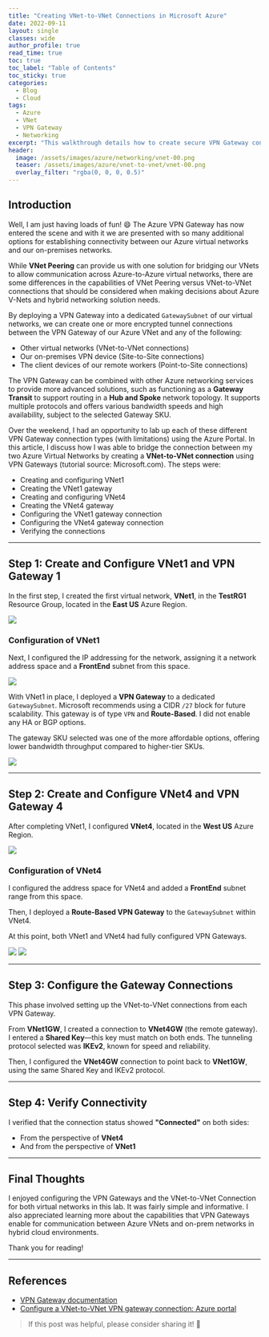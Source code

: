 ```yaml
---
title: "Creating VNet-to-VNet Connections in Microsoft Azure"
date: 2022-09-11
layout: single
classes: wide
author_profile: true
read_time: true
toc: true
toc_label: "Table of Contents"
toc_sticky: true
categories:
  - Blog
  - Cloud
tags:
  - Azure
  - VNet
  - VPN Gateway
  - Networking
excerpt: "This walkthrough details how to create secure VPN Gateway connections between two Azure Virtual Networks using VNet-to-VNet tunneling. Learn how to configure VPN Gateways, establish encrypted connections, and verify the status—all from the Azure portal."
header:
  image: /assets/images/azure/networking/vnet-00.png
  teaser: /assets/images/azure/vnet-to-vnet/vnet-00.png
  overlay_filter: "rgba(0, 0, 0, 0.5)"
---
```


## Introduction

Well, I am just having loads of fun! 😄 The Azure VPN Gateway has now entered the scene and with it we are presented with so many additional options for establishing connectivity between our Azure virtual networks and our on-premises networks.

While **VNet Peering** can provide us with one solution for bridging our VNets to allow communication across Azure-to-Azure virtual networks, there are some differences in the capabilities of VNet Peering versus VNet-to-VNet connections that should be considered when making decisions about Azure V-Nets and hybrid networking solution needs.

By deploying a VPN Gateway into a dedicated `GatewaySubnet` of our virtual networks, we can create one or more encrypted tunnel connections between the VPN Gateway of our Azure VNet and any of the following:

- Other virtual networks (VNet-to-VNet connections)
- Our on-premises VPN device (Site-to-Site connections)
- The client devices of our remote workers (Point-to-Site connections)

The VPN Gateway can be combined with other Azure networking services to provide more advanced solutions, such as functioning as a **Gateway Transit** to support routing in a **Hub and Spoke** network topology. It supports multiple protocols and offers various bandwidth speeds and high availability, subject to the selected Gateway SKU.

Over the weekend, I had an opportunity to lab up each of these different VPN Gateway connection types (with limitations) using the Azure Portal. In this article, I discuss how I was able to bridge the connection between my two Azure Virtual Networks by creating a **VNet-to-VNet connection** using VPN Gateways (tutorial source: Microsoft.com). The steps were:

- Creating and configuring VNet1
- Creating the VNet1 gateway
- Creating and configuring VNet4
- Creating the VNet4 gateway
- Configuring the VNet1 gateway connection
- Configuring the VNet4 gateway connection
- Verifying the connections

---

## Step 1: Create and Configure VNet1 and VPN Gateway 1

In the first step, I created the first virtual network, **VNet1**, in the **TestRG1** Resource Group, located in the **East US** Azure Region.

<img src="/assets/images/azure/networking/vnet-02.png">

### Configuration of VNet1

Next, I configured the IP addressing for the network, assigning it a network address space and a **FrontEnd** subnet from this space.

<img src="/assets/images/azure/networking/vnet-03.png">

With VNet1 in place, I deployed a **VPN Gateway** to a dedicated `GatewaySubnet`. Microsoft recommends using a CIDR `/27` block for future scalability. This gateway is of type `VPN` and **Route-Based**. I did not enable any HA or BGP options.

The gateway SKU selected was one of the more affordable options, offering lower bandwidth throughput compared to higher-tier SKUs.

<img src="/assets/images/azure/networking/vnet-04.png">

---

## Step 2: Create and Configure VNet4 and VPN Gateway 4

After completing VNet1, I configured **VNet4**, located in the **West US** Azure Region.


<img src="/assets/images/azure/networking/vnet-05.png">

### Configuration of VNet4

I configured the address space for VNet4 and added a **FrontEnd** subnet range from this space.

Then, I deployed a **Route-Based VPN Gateway** to the `GatewaySubnet` within VNet4.

At this point, both VNet1 and VNet4 had fully configured VPN Gateways.

<img src="/assets/images/azure/networking/vnet-06.png">

<img src="/assets/images/azure/networking/vnet-07.png">

---

## Step 3: Configure the Gateway Connections

This phase involved setting up the VNet-to-VNet connections from each VPN Gateway.

From **VNet1GW**, I created a connection to **VNet4GW** (the remote gateway). I entered a **Shared Key**—this key must match on both ends. The tunneling protocol selected was **IKEv2**, known for speed and reliability.

Then, I configured the **VNet4GW** connection to point back to **VNet1GW**, using the same Shared Key and IKEv2 protocol.

---

## Step 4: Verify Connectivity

I verified that the connection status showed **"Connected"** on both sides:

- From the perspective of **VNet4**
- And from the perspective of **VNet1**

---

## Final Thoughts

I enjoyed configuring the VPN Gateways and the VNet-to-VNet Connection for both virtual networks in this lab. It was fairly simple and informative. I also appreciated learning more about the capabilities that VPN Gateways enable for communication between Azure VNets and on-prem networks in hybrid cloud environments.

Thank you for reading!

---

## References

- [VPN Gateway documentation](https://docs.microsoft.com/en-us/azure/vpn-gateway/vpn-gateway-about-vpngateways)
- [Configure a VNet-to-VNet VPN gateway connection: Azure portal](https://docs.microsoft.com/en-us/azure/vpn-gateway/vpn-gateway-howto-vnet-vnet-resource-manager-portal)

> If this post was helpful, please consider sharing it! 🚀
